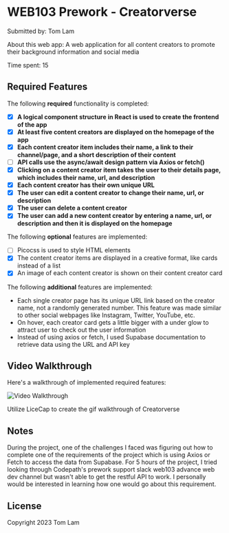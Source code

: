 # WEB103 Prework - Creatorverse

Submitted by: Tom Lam

About this web app: 
A web application for all content creators to promote their background information and social media

Time spent: 15

## Required Features

The following **required** functionality is completed:

- [X] **A logical component structure in React is used to create the frontend of the app**
- [X] **At least five content creators are displayed on the homepage of the app**
- [X] **Each content creator item includes their name, a link to their channel/page, and a short description of their content**
- [ ] **API calls use the async/await design pattern via Axios or fetch()**
- [X] **Clicking on a content creator item takes the user to their details page, which includes their name, url, and description**
- [X] **Each content creator has their own unique URL**
- [X] **The user can edit a content creator to change their name, url, or description**
- [X] **The user can delete a content creator**
- [X] **The user can add a new content creator by entering a name, url, or description and then it is displayed on the homepage**

The following **optional** features are implemented:

- [ ] Picocss is used to style HTML elements
- [X] The content creator items are displayed in a creative format, like cards instead of a list
- [X] An image of each content creator is shown on their content creator card

The following **additional** features are implemented:

- Each single creator page has its unique URL link based on the creator name, not a randomly generated number. This feature was made similar to other social
  webpages like Instagram, Twitter, YouTube, etc.
- On hover, each creator card gets a little bigger with a under glow to attract user to check out the user information
- Instead of using axios or fetch, I used Supabase documentation to retrieve data using the URL and API key 
  

## Video Walkthrough

Here's a walkthrough of implemented required features:

<img src='https://cdn.smarterqueue.com/p/539/status/53910_768250dcf4af8cec5254710cfa4f3ee0.gif' title='Video Walkthrough' width='' alt='Video Walkthrough' />

Utilize LiceCap to create the gif walkthrough of Creatorverse

## Notes
During the project, one of the challenges I faced was figuring out how to complete one of the requirements of the project which is using Axios or Fetch to access
the data from Supabase. For 5 hours of the project, I tried looking through Codepath's prework support slack web103 advance web dev channel but wasn't able to get the restful API to work. 
I personally would be interested in learning how one would go about this requirement.

## License

Copyright 2023 Tom Lam
